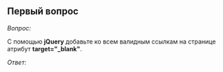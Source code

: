 ## Первый вопрос

_Вопрос:_

С помощью __jQuery__ добавьте ко всем валидным ссылкам на странице атрибут __target="\_blank"__.

_Ответ:_
